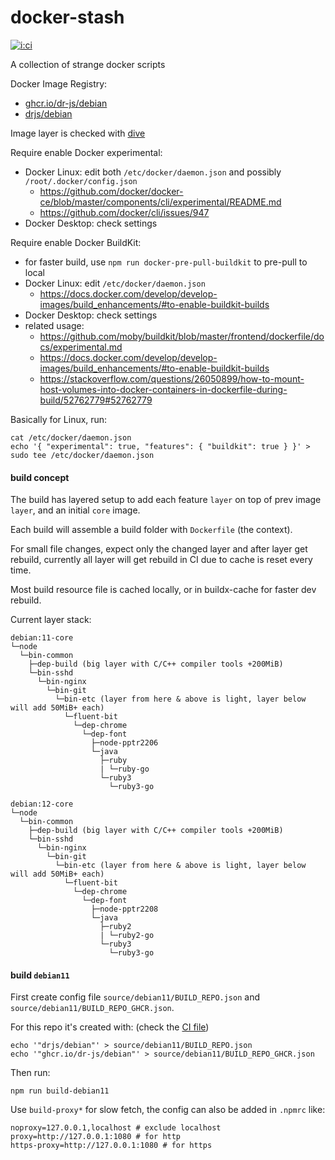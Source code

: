 # docker-stash

[![i:ci]][l:ci]

A collection of strange docker scripts

[i:ci]: https://img.shields.io/github/actions/workflow/status/dr-js/docker-stash/.github/workflows/ci-tag-build.yml
[l:ci]: https://github.com/dr-js/docker-stash/actions?query=workflow:ci-tag-build

[//]: # (NON_PACKAGE_CONTENT)

Docker Image Registry:
- [ghcr.io/dr-js/debian](https://ghcr.io/dr-js/debian)
- [drjs/debian](https://hub.docker.com/r/drjs/debian)

Image layer is checked with [dive](https://github.com/wagoodman/dive)

Require enable Docker experimental:
- Docker Linux: edit both `/etc/docker/daemon.json` and possibly `/root/.docker/config.json`
  - https://github.com/docker/docker-ce/blob/master/components/cli/experimental/README.md
  - https://github.com/docker/cli/issues/947
- Docker Desktop: check settings

Require enable Docker BuildKit:
- for faster build, use `npm run docker-pre-pull-buildkit` to pre-pull to local
- Docker Linux: edit `/etc/docker/daemon.json`
  - https://docs.docker.com/develop/develop-images/build_enhancements/#to-enable-buildkit-builds
- Docker Desktop: check settings
- related usage:
  - https://github.com/moby/buildkit/blob/master/frontend/dockerfile/docs/experimental.md
  - https://docs.docker.com/develop/develop-images/build_enhancements/#to-enable-buildkit-builds
  - https://stackoverflow.com/questions/26050899/how-to-mount-host-volumes-into-docker-containers-in-dockerfile-during-build/52762779#52762779

Basically for Linux, run:
```shell
cat /etc/docker/daemon.json
echo '{ "experimental": true, "features": { "buildkit": true } }' > sudo tee /etc/docker/daemon.json
```

#### build concept

The build has layered setup to add each feature `layer` on top of prev image `layer`,
  and an initial `core` image.

Each build will assemble a build folder with `Dockerfile` (the context).

For small file changes, expect only the changed layer and after layer get rebuild,
  currently all layer will get rebuild in CI due to cache is reset every time.

Most build resource file is cached locally,
  or in buildx-cache for faster dev rebuild.

Current layer stack:
```
debian:11-core
└─node
  └─bin-common
    ├─dep-build (big layer with C/C++ compiler tools +200MiB)
    └─bin-sshd
      └─bin-nginx
        └─bin-git
          └─bin-etc (layer from here & above is light, layer below will add 50MiB+ each)
            └─fluent-bit
              └─dep-chrome
                └─dep-font
                  ├─node-pptr2206
                  └─java
                    ├─ruby
                    | └─ruby-go
                    └─ruby3
                      └─ruby3-go
```

```
debian:12-core
└─node
  └─bin-common
    ├─dep-build (big layer with C/C++ compiler tools +200MiB)
    └─bin-sshd
      └─bin-nginx
        └─bin-git
          └─bin-etc (layer from here & above is light, layer below will add 50MiB+ each)
            └─fluent-bit
              └─dep-chrome
                └─dep-font
                  ├─node-pptr2208
                  └─java
                    ├─ruby2
                    | └─ruby2-go
                    └─ruby3
                      └─ruby3-go
```


#### build `debian11`

First create config file `source/debian11/BUILD_REPO.json`
  and `source/debian11/BUILD_REPO_GHCR.json`.

For this repo it's created with: (check the [CI file](.github/workflows/ci-tag-build.yml))
```
echo '"drjs/debian"' > source/debian11/BUILD_REPO.json
echo '"ghcr.io/dr-js/debian"' > source/debian11/BUILD_REPO_GHCR.json
```

Then run:
```shell script
npm run build-debian11
```

Use `build-proxy*` for slow fetch, the config can also be added in `.npmrc` like:
```
noproxy=127.0.0.1,localhost # exclude localhost
proxy=http://127.0.0.1:1080 # for http
https-proxy=http://127.0.0.1:1080 # for https
```

